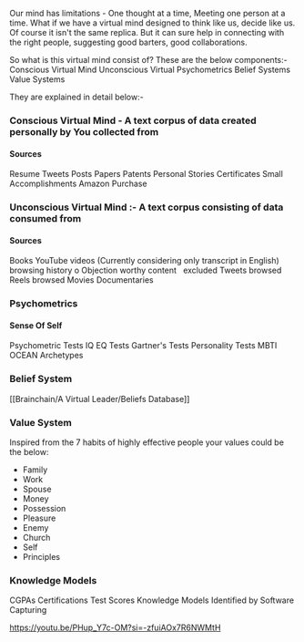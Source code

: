Our mind has limitations - One thought at a time, Meeting one person at a time. What if we have a virtual mind designed to think like us, decide like us. Of course it isn't the same replica. But it can sure help in connecting with the right people, suggesting good barters, good collaborations. 

So what is this virtual mind consist of?
These are the below components:-
Conscious Virtual Mind
Unconscious Virtual 
Psychometrics
Belief Systems
Value Systems

They are explained in detail below:-
### **Conscious Virtual Mind** - A text corpus of data created personally by You collected from
#### Sources

Resume
Tweets
Posts
Papers
Patents
Personal Stories
Certificates
Small Accomplishments
Amazon Purchase

### **Unconscious Virtual Mind** :- A text corpus consisting of data consumed from

#### Sources
Books
YouTube videos (Currently considering only transcript in English)
browsing history
o Objection worthy content   excluded
Tweets browsed
Reels browsed
Movies
Documentaries

### Psychometrics
#### Sense Of Self

Psychometric Tests
	 IQ
	 EQ Tests
	 Gartner's Tests
	 Personality Tests
		MBTI
		OCEAN
	 Archetypes

### Belief System

[[Brainchain/A Virtual Leader/Beliefs Database]]

### Value System

Inspired from the 7 habits of highly effective people your values could be the below:
- Family
- Work
- Spouse
- Money
- Possession
- Pleasure
- Enemy
- Church
- Self
- Principles

### Knowledge Models

CGPAs
Certifications
Test Scores
Knowledge Models Identified by Software Capturing

https://youtu.be/PHup_Y7c-OM?si=-zfuiAOx7R6NWMtH
